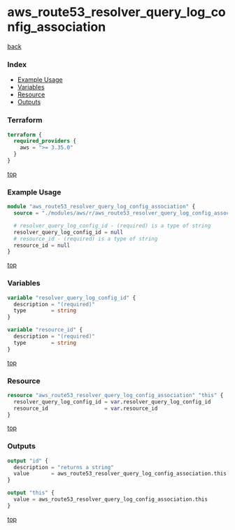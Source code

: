 # aws_route53_resolver_query_log_config_association

[back](../aws.md)

### Index

- [Example Usage](#example-usage)
- [Variables](#variables)
- [Resource](#resource)
- [Outputs](#outputs)

### Terraform

```terraform
terraform {
  required_providers {
    aws = ">= 3.35.0"
  }
}
```

[top](#index)

### Example Usage

```terraform
module "aws_route53_resolver_query_log_config_association" {
  source = "./modules/aws/r/aws_route53_resolver_query_log_config_association"

  # resolver_query_log_config_id - (required) is a type of string
  resolver_query_log_config_id = null
  # resource_id - (required) is a type of string
  resource_id = null
}
```

[top](#index)

### Variables

```terraform
variable "resolver_query_log_config_id" {
  description = "(required)"
  type        = string
}

variable "resource_id" {
  description = "(required)"
  type        = string
}
```

[top](#index)

### Resource

```terraform
resource "aws_route53_resolver_query_log_config_association" "this" {
  resolver_query_log_config_id = var.resolver_query_log_config_id
  resource_id                  = var.resource_id
}
```

[top](#index)

### Outputs

```terraform
output "id" {
  description = "returns a string"
  value       = aws_route53_resolver_query_log_config_association.this.id
}

output "this" {
  value = aws_route53_resolver_query_log_config_association.this
}
```

[top](#index)